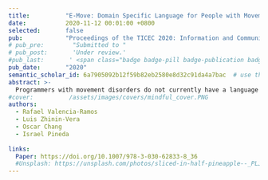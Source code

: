 ```yaml
---
title:          "E-Move: Domain Specific Language for People with Movement Disorders"
date:           2020-11-12 00:01:00 +0800
selected:       false
pub:            "Proceedings of the TICEC 2020: Information and Communication Technologies"
# pub_pre:        "Submitted to "
# pub_post:       'Under review.'
#pub_last:       ' <span class="badge badge-pill badge-publication badge-success">Open Access</span>'
pub_date:       "2020"
semantic_scholar_id: 6a7905092b12f59b82eb2580e8d32c91da4a7bac  # use this to retrieve citation count
abstract: >-
  Programmers with movement disorders do not currently have a language that aids them to write code. This work proposes the creation of E-Move, a friendly Domain-Specific Language (DSL) that tolerates involuntary typing errors. E-Move targets programmers who suffer from involuntary movements in their upper extremities related to movement disorders caused by neurodegenerative conditions such as Parkin-son, myoclonus, chorea, tics, dystonia, and tremor. This work describes the three essential elements that allow the proposed programming language to work effectively: the grammar, the back-end, and the front-end. Additionally , several illustrative examples showcase the usage of E-Move. E-Move was developed using Python, textX, and Pure Python Compiler Infrastructure (PPCI). The result is a programming language that tolerates involuntary typing. Therefore, more people can access coding, which is an important skill.
#cover:          /assets/images/covers/mindful_cover.PNG
authors:
  - Rafael Valencia-Ramos
  - Luis Zhinin-Vera
  - Oscar Chang
  - Israel Pineda
 
links:
  Paper: https://doi.org/10.1007/978-3-030-62833-8_36
  #Unsplash: https://unsplash.com/photos/sliced-in-half-pineapple--_PLJZmHZzk
---
```

